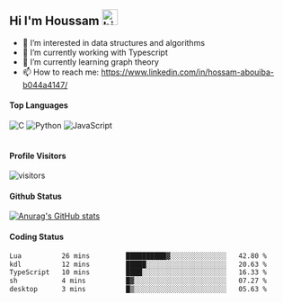 ## Hi I'm Houssam <img src="https://user-images.githubusercontent.com/1303154/88677602-1635ba80-d120-11ea-84d8-d263ba5fc3c0.gif" width="28px" alt="hi">

- 👀 I’m interested in data structures and algorithms
- 🔭 I’m currently working with Typescript
- 🌱 I’m currently learning graph theory
- 📫 How to reach me: https://www.linkedin.com/in/hossam-abouiba-b044a4147/

#### Top Languages

![C](https://img.shields.io/badge/c-%2300599C.svg?style=for-the-badge&logo=c&logoColor=white)
![Python](https://img.shields.io/badge/python-%2314354C.svg?style=for-the-badge&logo=python&logoColor=white)
![JavaScript](https://img.shields.io/badge/javascript-%23323330.svg?style=for-the-badge&logo=javascript&logoColor=%23F7DF1E)
<br />
<br />
#### Profile Visitors
![visitors](https://visitor-badge.glitch.me/badge?page_id=0xhoussam.0xhoussam)

#### Github Status
[![Anurag's GitHub stats](https://github-readme-stats.vercel.app/api?username=0xhoussam&theme=tokyonight)](https://github.com/anuraghazra/github-readme-stats)

#### Coding Status
<!--START_SECTION:waka-->

```txt
Lua          26 mins         ██████████▓░░░░░░░░░░░░░░   42.80 %
kdl          12 mins         █████░░░░░░░░░░░░░░░░░░░░   20.63 %
TypeScript   10 mins         ████░░░░░░░░░░░░░░░░░░░░░   16.33 %
sh           4 mins          █▓░░░░░░░░░░░░░░░░░░░░░░░   07.27 %
desktop      3 mins          █▒░░░░░░░░░░░░░░░░░░░░░░░   05.63 %
```

<!--END_SECTION:waka-->
